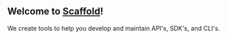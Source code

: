##  Welcome to [Scaffold](https://www.scaffold-api.com)!

We create tools to help you develop and maintain API's, SDK's, and CLI's. 

